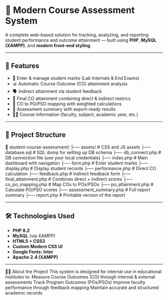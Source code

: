 # 📘 Modern Course Assessment System

A complete web-based solution for tracking, analyzing, and reporting student performance and outcome attainment — built using **PHP**, **MySQL (XAMPP)**, and **modern front-end styling**.

---

## 🚀 Features

- 🔢 Enter & manage student marks (Lab Internals & End Exams)
- 📊 Automatic Course Outcome (CO) attainment analysis
- 🗣️ Indirect attainment via student feedback
- 🎯 Final CO attainment combining direct & indirect metrics
- 🔗 CO to PO/PSO mapping with weighted calculations
- 📄 Assessment summary with export-ready results
- 👨‍🏫 Course information (faculty, subject, academic year, etc.)

---

## 📁 Project Structure

📁 student-course-assessment/
├── assets/ # CSS and JS assets
├── database.sql # SQL dump for setting up DB schema
├── db_connect.php # DB connection file (use your local credentials)
├── index.php # Main dashboard with navigation
├── form.php # Enter student marks
├── display.php # Display student records
├── performance.php # Direct CO calculation
├── feedback.php # Indirect feedback form
├── final_attainment.php # Combines direct + indirect scores
├── co_po_mapping.php # Map COs to POs/PSOs
├── po_attainment.php # Calculate PO/PSO scores
├── assessment_summary.php # Full report summary
├── report.php # Printable version of the report


---

## 🛠️ Technologies Used

- **PHP 8.2**
- **MySQL** (via XAMPP)
- **HTML5 + CSS3**
- **Custom Modern CSS UI**
- **Google Fonts: Inter**
- **Apache 2.4 (XAMPP)**

---

🧑‍🏫 About the Project
This system is designed for internal use in educational institutes to:
Measure Course Outcomes (CO) through internal & external assessments
Track Program Outcomes (POs/PSOs)
Improve faculty performance through feedback mapping
Maintain accurate and structured academic records
